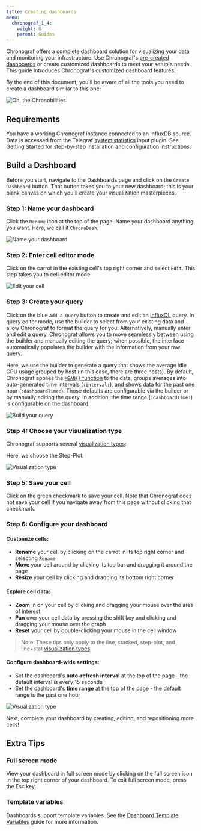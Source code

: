 ```yaml
---
title: Creating dashboards
menu:
  chronograf_1_4:
    weight: 0
    parent: Guides
---
```


Chronograf offers a complete dashboard solution for visualizing your data and monitoring your infrastructure.
Use Chronograf's [pre-created dashboards](/chronograf/v1.4/troubleshooting/frequently-asked-questions/#what-applications-are-supported-in-chronograf) or create customized dashboards to meet your setup's needs.
This guide introduces Chronograf's customized dashboard features.

By the end of this document, you'll be aware of all the tools you need to create a dashboard similar to this one:

![Oh, the Chronobilities](/img/chronograf/v1.4/g-dashboard-possibilities.png)

## Requirements

You have a working Chronograf instance connected to an InfluxDB source.
Data is accessed from the Telegraf [system statistics](https://github.com/influxdata/telegraf/tree/master/plugins/inputs/system) input plugin.
See [Getting Started](/chronograf/v1.4/introduction/getting-started/) for step-by-step installation and configuration instructions.

## Build a Dashboard

Before you start, navigate to the Dashboards page and click on the `Create Dashboard` button.
That button takes you to your new dashboard; this is your blank canvas on which you'll create your visualization masterpieces.

### Step 1: Name your dashboard

Click the `Rename` icon at the top of the page.
Name your dashboard anything you want.
Here, we call it `ChronoDash`.

![Name your dashboard](/img/chronograf/v1.4/g-dashboard-rename.png)

### Step 2: Enter cell editor mode

Click on the carrot in the existing cell's top right corner and select `Edit`.
This step takes you to cell editor mode.

![Edit your cell](/img/chronograf/v1.4/g-dashboard-edit.png)

### Step 3: Create your query

Click on the blue `Add a Query` button to create and edit an [InfluxQL](/influxdb/latest/query_language/) query.
In query editor mode, use the builder to select from your existing data and allow Chronograf to format the query for you.
Alternatively, manually enter and edit a query.
Chronograf allows you to move seamlessly between using the builder and manually editing the query; when possible, the interface automatically populates the builder with the information from your raw query.

Here, we use the builder to generate a query that shows the average idle CPU usage grouped by host (in this case, there are three hosts).
By default, Chronograf applies the [`MEAN()` function](/influxdb/v1.2/query_language/functions/#mean) to the data, groups averages into auto-generated time intervals (`:interval:`), and shows data for the past one hour (`:dashboardTime:`).
Those defaults are configurable via the builder or by manually editing the query.
In addition, the time range (`:dashboardTime:`) is [configurable on the dashboard](#step-6-configure-your-dashboard).

![Build your query](/img/chronograf/v1.4/g-dashboard-builder.png)

### Step 4: Choose your visualization type

Chronograf supports several [visualization types](/chronograf/v1.4/troubleshooting/frequently-asked-questions/#what-visualization-types-does-chronograf-support):

Here, we choose the Step-Plot:

![Visualization type](/img/chronograf/v1.4/g-dashboard-type.png)

### Step 5: Save your cell
Click on the green checkmark to save your cell.
Note that Chronograf does not save your cell if you navigate away from this page without clicking that checkmark.

### Step 6: Configure your dashboard

#### Customize cells:
* **Rename** your cell by clicking on the carrot in its top right corner and selecting `Rename`
* **Move** your cell around by clicking its top bar and dragging it around the page
* **Resize** your cell by clicking and dragging its bottom right corner

#### Explore cell data:
* **Zoom** in on your cell by clicking and dragging your mouse over the area of interest
* **Pan** over your cell data by pressing the shift key and clicking and dragging your mouse over the graph
* **Reset** your cell by double-clicking your mouse in the cell window

> Note:
These tips only apply to the line, stacked, step-plot, and line+stat [visualization types](/chronograf/v1.4/troubleshooting/frequently-asked-questions/#what-visualization-types-does-chronograf-support).

#### Configure dashboard-wide settings:
* Set the dashboard's **auto-refresh interval** at the top of the page - the default interval is every 15 seconds
* Set the dashboard's **time range** at the top of the page - the default range is the past one hour

![Visualization type](/img/chronograf/v1.4/g-dashboard-resize.gif)

Next, complete your dashboard by creating, editing, and repositioning more cells!

## Extra Tips

### Full screen mode
View your dashboard in full screen mode by clicking on the full screen icon in the top right corner of your dashboard.
To exit full screen mode, press the Esc key.

### Template variables
Dashboards support template variables.
See the [Dashboard Template Variables](/chronograf/v1.4/guides/dashboard-template-variables/) guide for more information.
